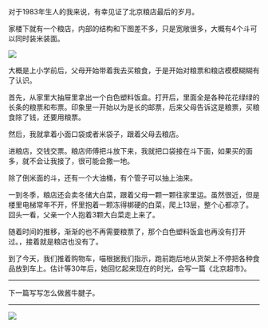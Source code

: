 对于1983年生人的我来说，有幸见证了北京粮店最后的岁月。

家楼下就有一个粮店，内部的结构和下图差不多，只是宽敞很多，大概有4个斗可以同时装米装面。

![](img/151001-266cc6566f680bb4.jpg)

大概是上小学前后，父母开始带着我去买粮食，于是开始对粮票和粮店模模糊糊有了认识。

首先，从家里大抽屉里拿出一个白色塑料饭盒。打开后，里面全是各种花花绿绿的长条的粮票和布票。印象里一开始以为是长的邮票，后来父母告诉这是粮票，买粮食除了钱，还要用粮票。

然后，我就拿着小面口袋或者米袋子，跟着父母去粮店。

进粮店，交钱交票。粮店师傅把斗放下来，我就把口袋接在斗下面，如果买的面多，就不会让我接了，很可能会撒一地。

除了倒米面的斗，还有一个大油桶，有个管子可以抽上油来。

一到冬季，粮店还会卖冬储大白菜，跟着父母一颗一颗往家里运。虽然很近，但是楼里电梯常年不开，怀里抱着一颗冻得梆硬的白菜，爬上13层，整个心都凉了。回头一看，父亲一个人抱着3颗大白菜走上来了。

随着时间的推移，渐渐的也不再需要粮票了，那个白色塑料饭盒也再没有打开过。，接着就是粮店也没有了。

到了今天，我们推着购物车，喵根据我们指示，跑前跑后地从货架上不停把各种食品放到车上。估计等30年后，她回忆起来现在的时光，会写一篇《北京超市》。

***

下一篇写写怎么做酱牛腱子。

***

![](https://jiluofu.github.com/momiaojushi/static/qrcode.jpg)